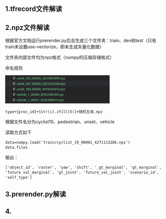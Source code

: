 ## 1.tfrecord文件解读

## 2.npz文件解读

根据官方文档运行prerender.py后会生成三个文件夹：train、dev和test（只有train未设置use-vectorize，即未生成矢量化数据）

文件夹内部文件均为npz格式（numpy的压缩存储格式）

命名规则

![image-20220428143313352](https://raw.githubusercontent.com/Mhhhaster/for_picgo/main/image-20220428143313352.png)

```
type+{proc_id}+{str(i).zfill(5)}+随机生成.npz
```

根据文件名分为cyclist10、pedestrian、unset、vehicle

读取方式如下

```
data=numpy.load('train/cyclist_19_00001_4271113286.npz')
data.files
```

输出：

```
['object_id', 'raster', 'yaw', 'shift', '_gt_marginal', 'gt_marginal', 'future_val_marginal', 'gt_joint', 'future_val_joint', 'scenario_id', 'self_type']
```

## 3.prerender.py解读

## 4.